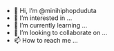 - 👋 Hi, I’m @minihiphopduduta
- 👀 I’m interested in ...
- 🌱 I’m currently learning ...
- 💞️ I’m looking to collaborate on ...
- 📫 How to reach me ...

<!---
minihiphopduduta/minihiphopduduta is a ✨ special ✨ repository because its `README.md` (this file) appears on your GitHub profile.
You can click the Preview link to take a look at your changes.
--->
